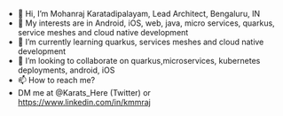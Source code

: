 - 👋 Hi, I’m Mohanraj Karatadipalayam, Lead Architect, Bengaluru, IN
- 👀 My interests are in Android, iOS, web, java, micro services, quarkus, service meshes and cloud native development
- 🌱 I’m currently learning quarkus, services meshes and cloud native development
- 💞️ I’m looking to collaborate on quarkus,microservices, kubernetes deployments, android, iOS
- 📫 How to reach me?
-    DM me at @Karats_Here (Twitter) or https://www.linkedin.com/in/kmmraj

<!---
kmmraj/kmmraj is a ✨ special ✨ repository because its `README.md` (this file) appears on your GitHub profile.
You can click the Preview link to take a look at your changes.
--->
